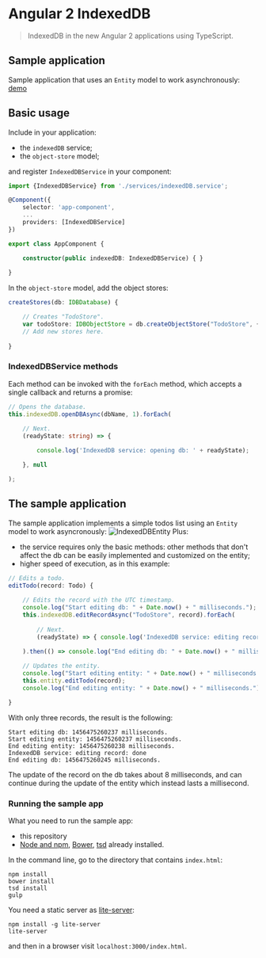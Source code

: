 # Angular 2 IndexedDB
> IndexedDB in the new Angular 2 applications using TypeScript.

## Sample application
Sample application that uses an `Entity` model to work asynchronously: [demo](http://robisim74.github.io/angular2indexedDB)

## Basic usage
Include in your application:
* the `indexedDB` service;
* the `object-store` model;

and register `IndexedDBService` in your component:
```TypeScript
import {IndexedDBService} from './services/indexedDB.service';

@Component({
    selector: 'app-component',
    ...
    providers: [IndexedDBService]
})

export class AppComponent {

    constructor(public indexedDB: IndexedDBService) { }
     
}
```
In the `object-store` model, add the object stores:
```TypeScript
createStores(db: IDBDatabase) {

    // Creates "TodoStore".
    var todoStore: IDBObjectStore = db.createObjectStore("TodoStore", { keyPath: 'todoId' });
    // Add new stores here.
       
}
```

### IndexedDBService methods
Each method can be invoked with the `forEach` method, which accepts a single callback and returns a promise: 
```TypeScript
// Opens the database.
this.indexedDB.openDBAsync(dbName, 1).forEach(
                   
    // Next.
    (readyState: string) => {

        console.log('IndexedDB service: opening db: ' + readyState);

    }, null

);
```

## The sample application
The sample application implements a simple todos list using an `Entity` model to work asyncronously:
![IndexedDBEntity](https://github.com/robisim74/angular2indexedDB/blob/master/IndexedDBEntity.jpg)
Plus:
* the service requires only the basic methods: other methods that don't affect the db can be easily implemented and customized on the entity;
* higher speed of execution, as in this example:
```TypeScript
// Edits a todo.
editTodo(record: Todo) {
    
    // Edits the record with the UTC timestamp.
    console.log("Start editing db: " + Date.now() + " milliseconds.");
    this.indexedDB.editRecordAsync("TodoStore", record).forEach(
        
        // Next.
        (readyState) => { console.log('IndexedDB service: editing record: ' + readyState); }, null

    ).then(() => console.log("End editing db: " + Date.now() + " milliseconds."));
    
    // Updates the entity. 
    console.log("Start editing entity: " + Date.now() + " milliseconds.");
    this.entity.editTodo(record);
    console.log("End editing entity: " + Date.now() + " milliseconds.");

}
```
With only three records, the result is the following:
```
Start editing db: 1456475260237 milliseconds.
Start editing entity: 1456475260237 milliseconds.
End editing entity: 1456475260238 milliseconds.
IndexedDB service: editing record: done
End editing db: 1456475260245 milliseconds.
```
The update of the record on the db takes about 8 milliseconds, and can continue during the update of the entity which instead lasts a millisecond.

### Running the sample app
What you need to run the sample app:
- this repository
- [Node and npm](https://nodejs.org), [Bower](http://bower.io/), [tsd](http://definitelytyped.org/) already installed.

In the command line, go to the directory that contains `index.html`:
```
npm install
bower install
tsd install
gulp
```
You need a static server as [lite-server](https://github.com/johnpapa/lite-server):
```
npm install -g lite-server
lite-server
```
and then in a browser visit `localhost:3000/index.html`.